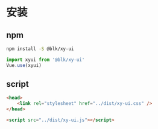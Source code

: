 # 安装

## npm

``` bash
npm install -S @blk/xy-ui
```

``` javascript
import xyui from '@blk/xy-ui'
Vue.use(xyui)
```

## script

``` html
<head>
    <link rel="stylesheet" href="../dist/xy-ui.css" />
</head>
```

``` html
<script src="../dist/xy-ui.js"></script>
```